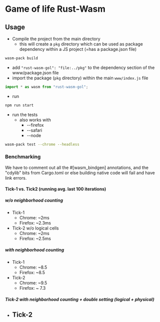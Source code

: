 # Game of life Rust-Wasm

## Usage

* Compile the project from the main directory
  - this will create a `pkg` directory which can be used as package dependency within a JS project (=has a package.json file)
```bash
wasm-pack build
```
* add `"rust-wasm-gol": "file:../pkg"` to the dependency section of the www/package.json file
* import the package (`pkg` directory) within the main `www/index.js` file
```js
import * as wasm from "rust-wasm-gol";
```
* run
```bash
npm run start
```
* run the tests
  - also works with
    + --firefox
    + --safari
    + --node
```bash
wasm-pack test --chrome --headless
```

### Benchmarking

We have to comment out all the #[wasm_bindgen] annotations, and the "cdylib" bits from Cargo.toml or else building native code will fail and have link errors.

#### Tick-1 vs. Tick2 (running avg. last 100 iterations)

##### w/o neighborhood counting

* Tick-1 
    - Chrome: ~2ms
    - Firefox: ~2.3ms
* Tick-2 w/o logical cells
    - Chrome: ~2ms
    - Firefox: ~2.5ms
 
##### with neighborhood counting
 
* Tick-1 
    - Chrome: ~8.5
    - Firefox: ~8.5
* Tick-2
    - Chrome: ~9.5
    - Firefox: ~ 7.3
    
##### Tick-2 with neighborhood counting + double setting (logical + physical)

* Tick-2
    - 